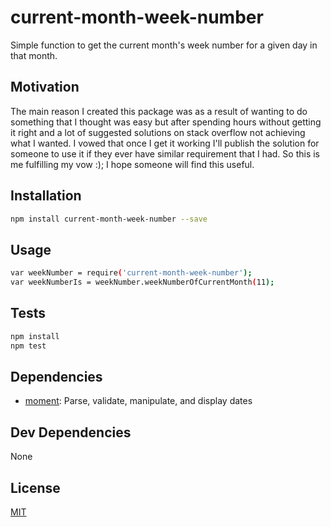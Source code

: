 # current-month-week-number 

Simple function to get the current month's week number for a given day in that month.

## Motivation

The main reason I created this package was as a result of wanting to do something that I thought was easy but after spending hours without getting it right and a lot of suggested solutions on stack overflow not achieving what I wanted. 
I vowed that once I get it working I'll publish the solution for someone to use it if they ever have similar requirement that I had. So this is me fulfilling my vow :); I hope someone will find this useful.


## Installation

```sh
npm install current-month-week-number --save
```
## Usage

```sh
var weekNumber = require('current-month-week-number');
var weekNumberIs = weekNumber.weekNumberOfCurrentMonth(11);
```

## Tests

```sh
npm install
npm test
```

## Dependencies

- [moment](https://github.com/moment/moment): Parse, validate, manipulate, and display dates

## Dev Dependencies


None

## License

[MIT](http://vjpr.mit-license.org)
